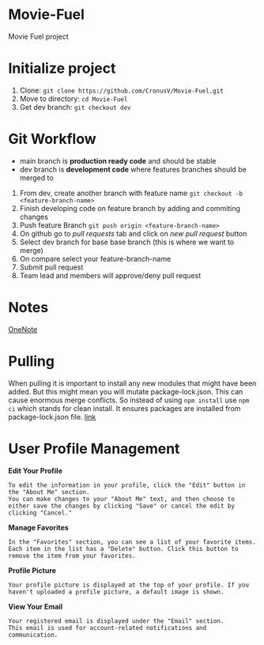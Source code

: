 # Movie-Fuel
Movie Fuel project

# Initialize project
1. Clone: `git clone https://github.com/CronusV/Movie-Fuel.git`
2. Move to directory: `cd Movie-Fuel`
3. Get dev branch: `git checkout dev`

# Git Workflow
- main branch is **production ready code** and should be stable
- dev branch is **development code** where features branches should be merged to
1. From dev, create another branch with feature name `git checkout -b <feature-branch-name>`
2. Finish developing code on feature branch by adding and commiting changes
3. Push feature Branch `git push origin <feature-branch-name>`
4. On github go to *pull requests* tab and click on *new pull request* button
5. Select dev branch for base base branch (this is where we want to merge)
6. On compare select your feature-branch-name
7. Submit pull request
8. Team lead and members will approve/deny pull request


# Notes
[OneNote](https://1drv.ms/o/s!ApP_R6BWyXl_iRcVc1mQlGErCN8H?e=lo5D76)

# Pulling
When pulling it is important to install any new modules that might have been added. But this might mean you will mutate package-lock.json.
This can cause enormous merge conflicts. So instead of using `npm install` use `npm ci` which stands for clean install.
It ensures packages are installed from package-lock.json file. [link](https://support.deploybot.com/article/131-why-developers-should-use-npm-ci-instead-of-npm-install-and-its-benefits#:~:text=npm%20ci%20is%20a%20command,json%20file.)

 # User Profile Management

   **Edit Your Profile**

    To edit the information in your profile, click the "Edit" button in the "About Me" section.
    You can make changes to your "About Me" text, and then choose to either save the changes by clicking "Save" or cancel the edit by clicking "Cancel."

   **Manage Favorites**

    In the "Favorites" section, you can see a list of your favorite items.
    Each item in the list has a "Delete" button. Click this button to remove the item from your favorites.

   **Profile Picture**

    Your profile picture is displayed at the top of your profile. If you haven't uploaded a profile picture, a default image is shown.
   

   **View Your Email**

    Your registered email is displayed under the "Email" section.
    This email is used for account-related notifications and communication.


